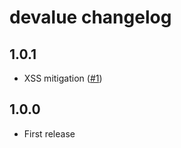 # devalue changelog

## 1.0.1

* XSS mitigation ([#1](https://github.com/Rich-Harris/devalue/issues/1))

## 1.0.0

* First release